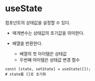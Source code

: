 # useState
컴포넌트의 상태값을 설정할 수 있다.

- 매개변수는 상태값의 초기값을 의미한다.

- 배열을 반환한다.
  - 배열의 첫 아이템은 상태값
  - 두번째 아이템은 상태값 변경 함수

```react
const [state, setState] = useState([]);
# state를 []로 초기화
```

